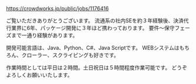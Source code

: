 https://crowdworks.jp/public/jobs/1176416

ご覧いただきありがとうございます。
流通系の社内SEを約３年経験後、決済代行業界に6年、パッケージ開発に３年ほど携わっております。
要件～保守フェーズまで一通り経験があります。

開発可能言語は、Java、Python、C#、Java Scriptです。
WEBシステムはもちろん、クローラー、スクライピングも好きです。

作業時間としては平日は２時間。土日祝日は５時間程度作業可能です。
どうぞよろしくお願いいたします。